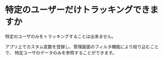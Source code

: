 # 特定のユーザーだけトラッキングできますか

特定のユーザのみをトラッキングすることは出来ません。

アプリ上でカスタム変数を登録し、管理画面のフィルタ機能により絞り込むことで、
特定ユーザのデータのみを参照することができます。